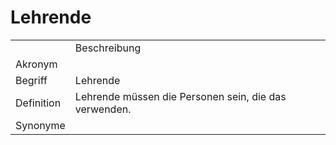 # Lehrende


<table>
    <tr>
        <td></td>
        <td>Beschreibung</td>
    </tr>
    <tr>
        <td>Akronym</td>
        <td></td>
    </tr>
    <tr>
        <td>Begriff</td>
        <td>Lehrende</td>
    </tr>
    <tr>
        <td>Definition</td>
        <td>
            Lehrende müssen die Personen sein, die das <a href="Autorentool-GE.md"></a>
            verwenden.
        </td>
    </tr>
   <tr>
        <td>Synonyme</td>
        <td></td>
    </tr>
</table>
